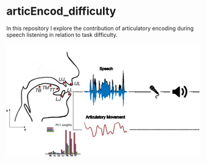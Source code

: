 # articEncod_difficulty

In this repository I explore the contribution of articulatory encoding during speech listening in relation to task difficulty.

![Figure](resume.jpg)
